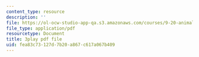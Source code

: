 ```yaml
---
content_type: resource
description: ''
file: https://ol-ocw-studio-app-qa.s3.amazonaws.com/courses/9-20-animal-behavior-fall-2013/fea83c73127d7b20a867c617a067b409_472231.pdf
file_type: application/pdf
resourcetype: Document
title: 3play pdf file
uid: fea83c73-127d-7b20-a867-c617a067b409
---
```

